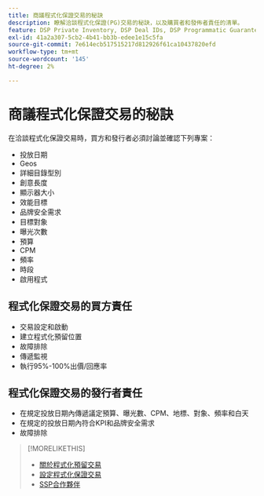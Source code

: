 ```yaml
---
title: 商議程式化保證交易的秘訣
description: 瞭解洽談程式化保證(PG)交易的秘訣，以及購買者和發佈者責任的清單。
feature: DSP Private Inventory, DSP Deal IDs, DSP Programmatic Guaranteed Deals
exl-id: 41a2a307-5cb2-4b41-bb3b-edee1e15c5fa
source-git-commit: 7e614ecb517515217d812926f61ca10437820efd
workflow-type: tm+mt
source-wordcount: '145'
ht-degree: 2%

---
```


# 商議程式化保證交易的秘訣

在洽談程式化保證交易時，買方和發行者必須討論並確認下列專案：

* 投放日期
* Geos
* 詳細目錄型別
* 創意長度
* 顯示器大小
* 效能目標
* 品牌安全需求
* 目標對象
* 曝光次數
* 預算
* CPM
* 頻率
* 時段
* 啟用程式

## 程式化保證交易的買方責任

* 交易設定和啟動
* 建立程式化預留位置
* 故障排除
* 傳遞監視
* 執行95%-100%出價/回應率

## 程式化保證交易的發行者責任

* 在規定投放日期內傳遞議定預算、曝光數、CPM、地標、對象、頻率和白天
* 在規定的投放日期內符合KPI和品牌安全需求
* 故障排除

>[!MORELIKETHIS]
>
>* [關於程式化預留交易](programmatic-guaranteed-about.md)
>* [設定程式化保證交易](programmatic-guaranteed-set-up.md)
>* [SSP合作夥伴](ssp-partners.md)

